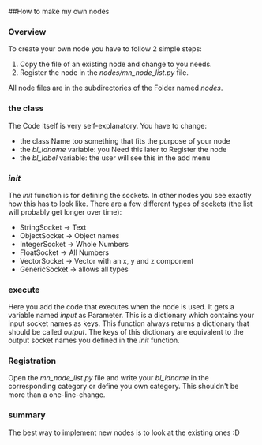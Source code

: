 ##How to make my own nodes


### Overview
To create your own node you have to follow 2 simple steps:

1. Copy the file of an existing node and change to you needs.
2. Register the node in the _nodes/mn_node_list.py_ file.

All node files are in the subdirectories of the Folder named _nodes_.

### the class
The Code itself is very self-explanatory. 
You have to change:
* the class Name too something that fits the purpose of your node
* the _bl_idname_ variable: you Need this later to Register the node
* the _bl_label_ variable: the user will see this in the add menu

### _init_
The _init_ function is for defining the sockets. In other nodes you see exactly how this has to look like. 
There are a few different types of sockets (the list will probably get longer over time):
* StringSocket -> Text
* ObjectSocket -> Object names
* IntegerSocket -> Whole Numbers
* FloatSocket -> All Numbers
* VectorSocket -> Vector with an x, y and z component
* GenericSocket -> allows all types

### execute
Here you add the code that executes when the node is used. 
It gets a variable named _input_ as Parameter. This is a dictionary which contains your input socket names as keys. 
This function always returns a dictionary that should be called _output_. The keys of this dictionary are equivalent to the output socket names you defined in the _init_ function.

### Registration
Open the _mn_node_list.py_ file and write your _bl_idname_ in the corresponding category or define you own category. This shouldn't be more than a one-line-change.

### summary
The best way to implement new nodes is to look at the existing ones :D

